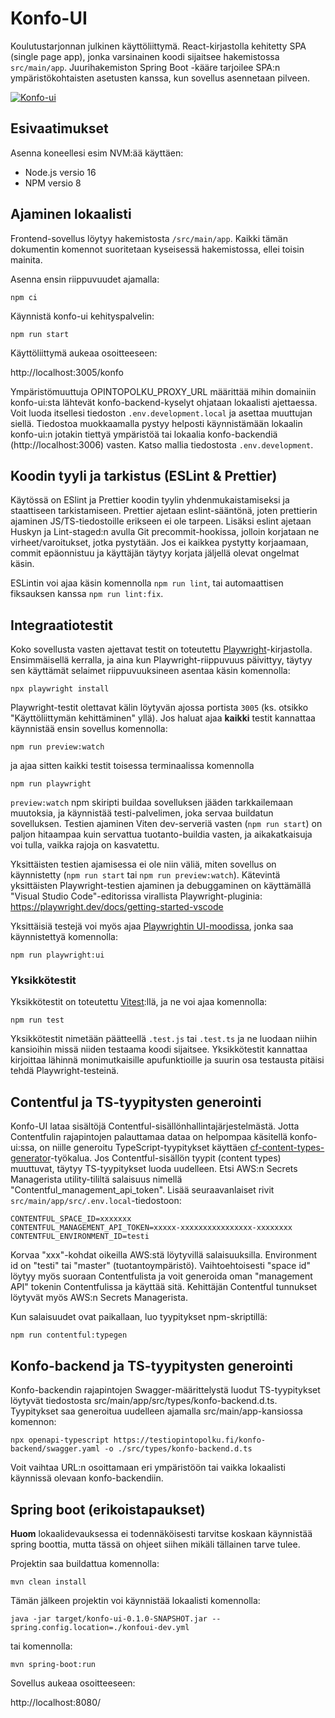 # Konfo-UI

Koulutustarjonnan julkinen käyttöliittymä. React-kirjastolla kehitetty SPA (single page app), jonka varsinainen koodi sijaitsee hakemistossa `src/main/app`. 
Juurihakemiston Spring Boot -kääre tarjoilee SPA:n ympäristökohtaisten asetusten kanssa, kun sovellus asennetaan pilveen.

[![Konfo-ui](https://github.com/Opetushallitus/konfo-ui/actions/workflows/build.yml/badge.svg)](https://github.com/Opetushallitus/konfo-ui/actions/workflows/build.yml)

## Esivaatimukset

Asenna koneellesi esim NVM:ää käyttäen:

- Node.js versio 16
- NPM versio 8


## Ajaminen lokaalisti

Frontend-sovellus löytyy hakemistosta `/src/main/app`. Kaikki tämän dokumentin komennot suoritetaan kyseisessä hakemistossa, ellei toisin mainita.

Asenna ensin riippuvuudet ajamalla:

    npm ci

Käynnistä konfo-ui kehityspalvelin:

    npm run start

Käyttöliittymä aukeaa osoitteeseen:

http://localhost:3005/konfo

Ympäristömuuttuja OPINTOPOLKU_PROXY_URL määrittää mihin domainiin konfo-ui:sta lähtevät konfo-backend-kyselyt ohjataan lokaalisti ajettaessa. 
Voit luoda itsellesi tiedoston `.env.development.local` ja asettaa muuttujan siellä. Tiedostoa muokkaamalla pystyy helposti käynnistämään lokaalin konfo-ui:n jotakin tiettyä ympäristöä tai lokaalia konfo-backendiä (http://localhost:3006) vasten. Katso mallia tiedostosta `.env.development`.

## Koodin tyyli ja tarkistus (ESLint & Prettier)

Käytössä on ESlint ja Prettier koodin tyylin yhdenmukaistamiseksi ja staattiseen tarkistamiseen. Prettier ajetaan eslint-sääntönä, joten prettierin ajaminen JS/TS-tiedostoille erikseen ei ole tarpeen. Lisäksi eslint ajetaan Huskyn ja Lint-staged:n avulla Git precommit-hookissa, jolloin korjataan ne virheet/varoitukset, jotka pystytään. Jos ei kaikkea pystytty korjaamaan, commit epäonnistuu ja käyttäjän täytyy korjata jäljellä olevat ongelmat käsin.

ESLintin voi ajaa käsin komennolla `npm run lint`, tai automaattisen fiksauksen kanssa `npm run lint:fix`.

## Integraatiotestit

Koko sovellusta vasten ajettavat testit on toteutettu [Playwright](https://playwright.dev)-kirjastolla. 
Ensimmäisellä kerralla, ja aina kun Playwright-riippuvuus päivittyy, täytyy sen käyttämät selaimet riippuvuuksineen asentaa käsin komennolla:

    npx playwright install

Playwright-testit olettavat kälin löytyvän ajossa portista `3005` (ks. otsikko "Käyttöliittymän kehittäminen" yllä).
Jos haluat ajaa **kaikki** testit kannattaa käynnistää ensin sovellus komennolla:

    npm run preview:watch

ja ajaa sitten kaikki testit toisessa terminaalissa komennolla

    npm run playwright

`preview:watch` npm skiripti buildaa sovelluksen jääden tarkkailemaan muutoksia, ja käynnistää testi-palvelimen, joka servaa buildatun sovelluksen.
Testien ajaminen Viten dev-serveriä vasten (`npm run start`) on paljon hitaampaa kuin servattua tuotanto-buildia vasten, ja aikakatkaisuja voi tulla, vaikka rajoja on kasvatettu.

Yksittäisten testien ajamisessa ei ole niin väliä, miten sovellus on käynnistetty (`npm run start` tai `npm run preview:watch`). Kätevintä yksittäisten Playwright-testien ajaminen ja debuggaminen on käyttämällä "Visual Studio Code"-editorissa virallista Playwright-pluginia: https://playwright.dev/docs/getting-started-vscode

Yksittäisiä testejä voi myös ajaa [Playwrightin UI-moodissa](https://playwright.dev/docs/test-ui-mode), jonka saa käynnistettyä komennolla:

    npm run playwright:ui

### Yksikkötestit

Yksikkötestit on toteutettu [Vitest](https://vitest.dev/):llä, ja ne voi ajaa komennolla:

    npm run test

Yksikkötestit nimetään päätteellä `.test.js` tai `.test.ts` ja ne luodaan niihin kansioihin missä niiden testaama koodi sijaitsee. Yksikkötestit kannattaa kirjoittaa lähinnä monimutkaisille apufunktioille ja suurin osa testausta pitäisi tehdä Playwright-testeinä.

## Contentful ja TS-tyypitysten generointi

Konfo-UI lataa sisältöjä Contentful-sisällönhallintajärjestelmästä. Jotta Contentfulin rajapintojen palauttamaa dataa on helpompaa käsitellä konfo-ui:ssa, on niille generoitu TypeScript-tyypitykset käyttäen [cf-content-types-generator](https://github.com/contentful-userland/cf-content-types-generator)-työkalua.
Jos Contentful-sisällön tyypit (content types) muuttuvat, täytyy TS-tyypitykset luoda uudelleen. Etsi AWS:n Secrets Managerista utility-tililtä salaisuus nimellä "Contentful_management_api_token". Lisää seuraavanlaiset rivit `src/main/app/src/.env.local`-tiedostoon:

    CONTENTFUL_SPACE_ID=xxxxxxx
    CONTENTFUL_MANAGEMENT_API_TOKEN=xxxxx-xxxxxxxxxxxxxxxx-xxxxxxxx
    CONTENTFUL_ENVIRONMENT_ID=testi

Korvaa "xxx"-kohdat oikeilla AWS:stä löytyvillä salaisuuksilla. Environment id on "testi" tai "master" (tuotantoympäristö). Vaihtoehtoisesti "space id" löytyy myös suoraan Contentfulista ja voit generoida oman "management API" tokenin Contentfulissa ja käyttää sitä. Kehittäjän Contentful tunnukset löytyvät myös AWS:n Secrets Managerista.

Kun salaisuudet ovat paikallaan, luo tyypitykset npm-skriptillä:

    npm run contentful:typegen

## Konfo-backend ja TS-tyypitysten generointi

Konfo-backendin rajapintojen Swagger-määrittelystä luodut TS-tyypitykset löytyvät tiedostosta src/main/app/src/types/konfo-backend.d.ts. Tyypitykset saa generoitua uudelleen ajamalla src/main/app-kansiossa komennon:

```
npx openapi-typescript https://testiopintopolku.fi/konfo-backend/swagger.yaml -o ./src/types/konfo-backend.d.ts
```

Voit vaihtaa URL:n osoittamaan eri ympäristöön tai vaikka lokaalisti käynnissä olevaan konfo-backendiin.

## Spring boot (erikoistapaukset)

**Huom** lokaalidevauksessa ei todennäköisesti tarvitse koskaan käynnistää spring boottia, mutta tässä on ohjeet siihen mikäli tällainen tarve tulee.

Projektin saa buildattua komennolla:

`mvn clean install`

Tämän jälkeen projektin voi käynnistää lokaalisti komennolla:

`java -jar target/konfo-ui-0.1.0-SNAPSHOT.jar --spring.config.location=./konfoui-dev.yml`

tai komennolla:

`mvn spring-boot:run`

Sovellus aukeaa osoitteeseen:

http://localhost:8080/
